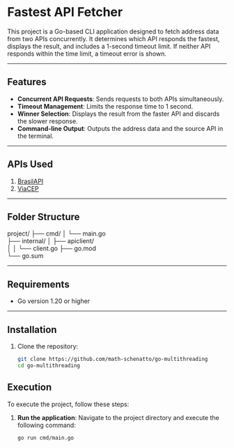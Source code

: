 # Fastest API Fetcher

This project is a Go-based CLI application designed to fetch address data from two APIs concurrently. It determines which API responds the fastest, displays the result, and includes a 1-second timeout limit. If neither API responds within the time limit, a timeout error is shown.

---

## Features

- **Concurrent API Requests**: Sends requests to both APIs simultaneously.
- **Timeout Management**: Limits the response time to 1 second.
- **Winner Selection**: Displays the result from the faster API and discards the slower response.
- **Command-line Output**: Outputs the address data and the source API in the terminal.

---

## APIs Used

1. [BrasilAPI](https://brasilapi.com.br/docs#tag/CEP/operation/cepV1Controller_findByCEP)
2. [ViaCEP](https://viacep.com.br/)

---

## Folder Structure
project/
├── cmd/
│   └── main.go     
├── internal/
│   ├── apiclient/       
│   │   └── client.go
├── go.mod               
└── go.sum             



---

## Requirements

- Go version 1.20 or higher

---

## Installation

1. Clone the repository:
   ```bash
   git clone https://github.com/math-schenatto/go-multithreading
   cd go-multithreading


## Execution

To execute the project, follow these steps:

1. **Run the application**:
   Navigate to the project directory and execute the following command:
   ```bash
   go run cmd/main.go
